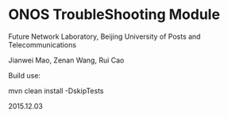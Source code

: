 # ONOS TroubleShooting Module


Future Network Laboratory, Beijing University of Posts and Telecommunications


Jianwei Mao, Zenan Wang, Rui Cao


Build use:

mvn clean install -DskipTests

2015.12.03